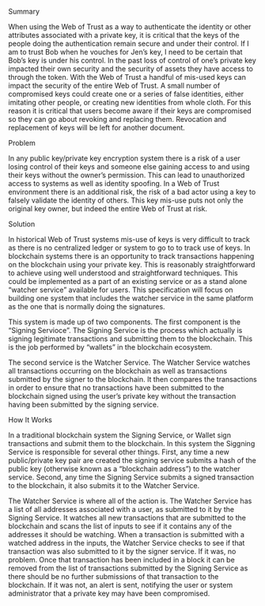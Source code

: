 Summary

When using the Web of Trust as a way to authenticate the identity or other attributes associated with a private key, it is critical that the keys of the people doing the authentication remain secure and under their control.  If I am to trust Bob when he vouches for Jen’s key, I need to be certain that Bob’s key is under his control.  In the past loss of control of one’s private key impacted their own security and the security of assets they have access to through the token.  With the Web of Trust a handful of mis-used keys can impact the security of the entire Web of Trust.  A small number of compromised keys could create one or a series of false identities, either imitating other people, or creating new identities from whole cloth.  For this reason it is critical that users become aware if their keys are compromised so they can go about revoking and replacing them.  Revocation and replacement of keys will be left for another document.

Problem
 
In any public key/private key encryption system there is a risk of a user losing control of their keys and someone else gaining access to and using their keys without the owner’s permission.  This can lead to unauthorized access to systems as well as identity spoofing.  In a Web of Trust environment there is an additional risk, the risk of a bad actor using a key to falsely validate the identity of others.  This key mis-use puts not only the original key owner, but indeed the entire Web of Trust at risk.  

Solution 

In historical Web of Trust systems mis-use of keys is very difficult to track as there is no centralized ledger or system to go to to track use of keys.  In blockchain systems there is an opportunity to track transactions happening on the blockchain using your private key.  This is reasonably straightforward to achieve using well understood and straightforward techniques.  This could be implemented as a part of an existing service or as a stand alone “watcher service” available for users.  This specification will focus on building one system that includes the watcher service in the same platform as the one that is normally doing the signatures.  

This system is made up of two components.  The first component is the “Signing Servioce”.  The Signing Service is the process which actually is signing legitimate transactions and submitting them to the blockchain.  This is the job performed by “wallets” in the blockchain ecosystem. 

The second service is the Watcher Service.  The Watcher Service watches all transactions occurring on the blockchain as well as transactions submitted by the signer to the blockchain.  It then compares the transactions in order to ensure that no transactions have been submitted to the blockchain signed using the user’s private key without the transaction having been submitted by the signing service.  

How It Works

In a traditional blockchain system the Signing Service, or Wallet sign transactions and submit them to the blockchain.  In this system the Siggning Service is responsible for several other things.  First, any time a new public/private key pair are created the signing service submits a hash of the public key (otherwise known as a “blockchain address”) to the watcher service.  Second, any time the Signing Service submits a signed transaction to the blockchain, it also submits it to the Watcher Service.

The Watcher Service is where all of the action is.  The Watcher Service has a list of all addresses associated with a user, as submitted to it by the Signing Service.  It watches all new transactions that are submitted to the blockchain and scans the list of inputs to see if it contains any of the addresses it should be watching.  When a transaction is submitted with a watched address in the inputs, the Watcher Service checks to see if that transaction was also submitted to it by the signer service.  If it was, no problem.  Once that transaction has been included in a block it can be removed from the list of transactions submitted by the Signing Service as there should be no further submissions of that transaction to the blockchain.  If it  was not, an alert is sent, notifying the user or system administrator that a private key may have been compromised.  



